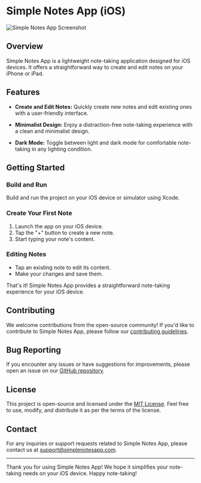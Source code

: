 # Simple Notes App (iOS)

![Simple Notes App Screenshot](link_to_app_screenshot.png)

## Overview

Simple Notes App is a lightweight note-taking application designed for iOS devices. It offers a straightforward way to create and edit notes on your iPhone or iPad.

## Features

- **Create and Edit Notes:** Quickly create new notes and edit existing ones with a user-friendly interface.

- **Minimalist Design:** Enjoy a distraction-free note-taking experience with a clean and minimalist design.

- **Dark Mode:** Toggle between light and dark mode for comfortable note-taking in any lighting condition.

## Getting Started

### Build and Run

Build and run the project on your iOS device or simulator using Xcode.

### Create Your First Note

1. Launch the app on your iOS device.
2. Tap the "+" button to create a new note.
3. Start typing your note's content.

### Editing Notes

- Tap an existing note to edit its content.
- Make your changes and save them.

That's it! Simple Notes App provides a straightforward note-taking experience for your iOS device.

## Contributing

We welcome contributions from the open-source community! If you'd like to contribute to Simple Notes App, please follow our [contributing guidelines](CONTRIBUTING.md).

## Bug Reporting

If you encounter any issues or have suggestions for improvements, please open an issue on our [GitHub repository](https://github.com/yourusername/simple-notes-app-ios/issues).

## License

This project is open-source and licensed under the [MIT License](LICENSE.md). Feel free to use, modify, and distribute it as per the terms of the license.

## Contact

For any inquiries or support requests related to Simple Notes App, please contact us at [support@simplenotesapp.com](mailto:ciprians39@yahoo.com).

---

Thank you for using Simple Notes App! We hope it simplifies your note-taking needs on your iOS device. Happy note-taking!
